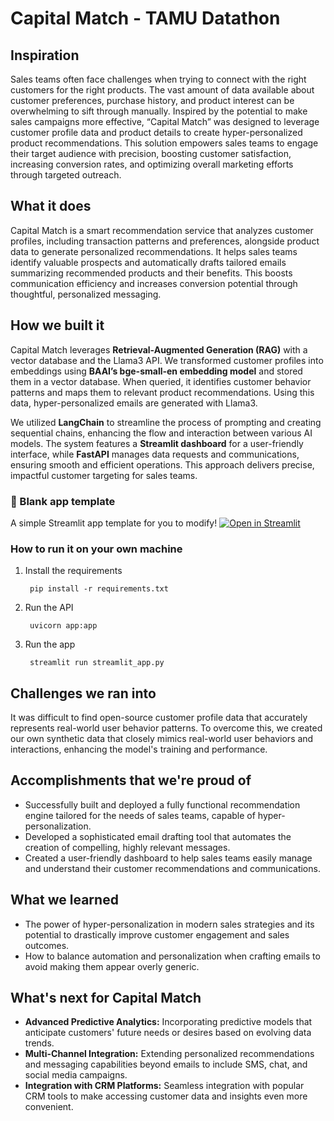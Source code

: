 # Capital Match - TAMU Datathon
## Inspiration
Sales teams often face challenges when trying to connect with the right customers for the right products. The vast amount of data available about customer preferences, purchase history, and product interest can be overwhelming to sift through manually. Inspired by the potential to make sales campaigns more effective, “Capital Match” was designed to leverage customer profile data and product details to create hyper-personalized product recommendations. This solution empowers sales teams to engage their target audience with precision, boosting customer satisfaction, increasing conversion rates, and optimizing overall marketing efforts through targeted outreach.

## What it does
Capital Match is a smart recommendation service that analyzes customer profiles, including transaction patterns and preferences, alongside product data to generate personalized recommendations. It helps sales teams identify valuable prospects and automatically drafts tailored emails summarizing recommended products and their benefits. This boosts communication efficiency and increases conversion potential through thoughtful, personalized messaging.

## How we built it
Capital Match leverages **Retrieval-Augmented Generation (RAG)** with a vector database and the Llama3 API. We transformed customer profiles into embeddings using **BAAI’s bge-small-en embedding model** and stored them in a vector database. When queried, it identifies customer behavior patterns and maps them to relevant product recommendations. Using this data, hyper-personalized emails are generated with Llama3.

We utilized **LangChain** to streamline the process of prompting and creating sequential chains, enhancing the flow and interaction between various AI models. The system features a **Streamlit dashboard** for a user-friendly interface, while **FastAPI** manages data requests and communications, ensuring smooth and efficient operations. This approach delivers precise, impactful customer targeting for sales teams. 

### 🎈 Blank app template
A simple Streamlit app template for you to modify!
[![Open in Streamlit](https://static.streamlit.io/badges/streamlit_badge_black_white.svg)](https://blank-app-template.streamlit.app/)

### How to run it on your own machine
1. Install the requirements
   ```commandline
    pip install -r requirements.txt
   ```
2. Run the API
    ```commandline
     uvicorn app:app
   ```
3. Run the app
   ```commandline
    streamlit run streamlit_app.py
   ```
   
## Challenges we ran into
It was difficult to find open-source customer profile data that accurately represents real-world user behavior patterns. To overcome this, we created our own synthetic data that closely mimics real-world user behaviors and interactions, enhancing the model's training and performance.

## Accomplishments that we're proud of
- Successfully built and deployed a fully functional recommendation engine tailored for the needs of sales teams, capable of hyper-personalization.
- Developed a sophisticated email drafting tool that automates the creation of compelling, highly relevant messages.
- Created a user-friendly dashboard to help sales teams easily manage and understand their customer recommendations and communications.

## What we learned
- The power of hyper-personalization in modern sales strategies and its potential to drastically improve customer engagement and sales outcomes.
- How to balance automation and personalization when crafting emails to avoid making them appear overly generic.

## What's next for Capital Match
- **Advanced Predictive Analytics:** Incorporating predictive models that anticipate customers' future needs or desires based on evolving data trends.
- **Multi-Channel Integration:** Extending personalized recommendations and messaging capabilities beyond emails to include SMS, chat, and social media campaigns.
- **Integration with CRM Platforms:** Seamless integration with popular CRM tools to make accessing customer data and insights even more convenient.

